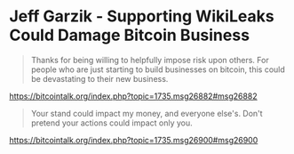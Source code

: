 # Jeff Garzik - Supporting WikiLeaks Could Damage Bitcoin Business

> Thanks for being willing to helpfully impose risk upon others.  For people who are just starting to build businesses on bitcoin, this could be devastating to their new business.

https://bitcointalk.org/index.php?topic=1735.msg26882#msg26882

> Your stand could impact my money, and everyone else's.  Don't pretend your actions could impact only you.

https://bitcointalk.org/index.php?topic=1735.msg26900#msg26900
